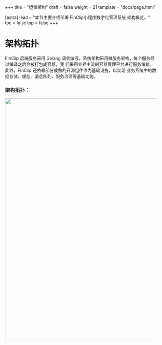 +++
title = "运维架构"
draft = false
weight = 21
template = "docs/page.html"

[extra]
lead = "本节主要介绍部署 FinClip小程序数字化管理系统 架构概览。"
toc = false
top = false
+++

# 架构拓扑

FinClip 后端服务采用 Golang 语言编写，系统架构采用微服务架构，每个服务经过编译之后会被打包成容器，我 们采用业界主流的容器管理平台进行服务编排。此外，FinClip 还依赖部分成熟的开源组件作为基础设施，以实现 业务系统中的数据存储、缓存、消息队列、服务治理等基础功能。

### 架构拓扑：


<img src="/images/finclip-ops-arch.png"  width="800" />
